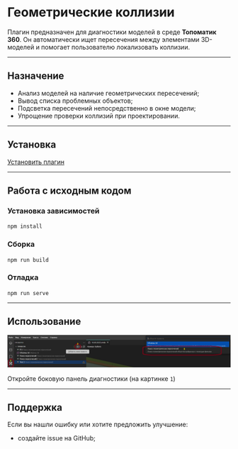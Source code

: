 # Геометрические коллизии

Плагин предназначен для диагностики моделей в среде **Топоматик 360**.
Он автоматически ищет пересечения между элементами 3D-моделей и
помогает пользователю локализовать коллизии.

------------------------------------------------------------------------

## Назначение

-   Анализ моделей на наличие геометрических пересечений;
-   Вывод списка проблемных объектов;
-   Подсветка пересечений непосредственно в окне модели;
-   Упрощение проверки коллизий при проектировании.

------------------------------------------------------------------------

## Установка

[Установить плагин](https://360.topomatic.ru/?extensionInstallPath=https%3A%2F%2Ffangarh.github.io%2FRoburIntercept%2F)


------------------------------------------------------------------------

## Работа с исходным кодом

### Установка зависимостей

```
npm install
```

### Сборка

```
npm run build
```

### Отладка

```
npm run serve
```

------------------------------------------------------------------------

## Использование

![имг 00](./IMG/01.png "Создание правила")

Откройте боковую панель диагностики (на картинке `1`)

------------------------------------------------------------------------

## Поддержка

Если вы нашли ошибку или хотите предложить улучшение:
- создайте issue на GitHub;
